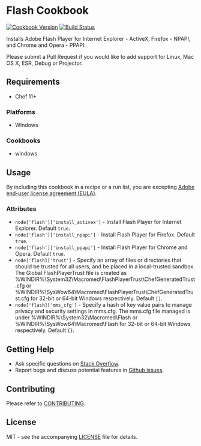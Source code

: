 # Flash Cookbook

[![Cookbook Version](http://img.shields.io/cookbook/v/flash.svg?style=flat-square)][supermarket]
[![Build Status](http://img.shields.io/travis/dhoer/chef-flash.svg?style=flat-square)][travis]

[supermarket]: https://supermarket.chef.io/cookbooks/flash
[travis]: https://travis-ci.org/dhoer/chef-flash

Installs Adobe Flash Player for Internet Explorer - ActiveX, Firefox - NPAPI, and Chrome and Opera - PPAPI.

Please submit a Pull Request if you would like to add support for Linux, Mac OS X, ESR, Debug or Projector.

## Requirements

- Chef 11+

### Platforms

- Windows

### Cookbooks

- windows

## Usage

By including this cookbook in a recipe or a run list, you are excepting 
[Adobe end-user license agreement (EULA)](http://www.adobe.com/products/eula/tools/flashplayer_usage.html).

### Attributes
* `node['flash']['install_activex']` - Install Flash Player for Internet Explorer.  Default `true`.
* `node['flash']['install_npapi']` - Install Flash Player for Firefox. Default `true`.
* `node['flash']['install_ppapi']` - Install Flash Player for Chrome and Opera. Default `true`.
* `node['flash]['trust']` - Specify an array of files or directories that should be trusted for all 
users, and be placed in a local-trusted sandbox. The Global FlashPlayerTrust file is created as
%WINDIR%\System32\Macromed\FlashPlayerTrust\ChefGeneratedTrust.cfg or
%WINDIR%\SysWow64\Macromed\FlashPlayerTrust\ChefGeneratedTrust.cfg for 32-bit or 64-bit Windows respectively. 
Default `[]`.
* `node['flash]['mms_cfg']` - Specify a hash of key value pairs to manage privacy and security settings in mms.cfg. 
The mms.cfg file managed is under %WINDIR%\System32\Macromed\Flash or
%WINDIR%\SysWow64\Macromed\Flash for 32-bit or 64-bit Windows respectively. Default `{}`.

## Getting Help

- Ask specific questions on [Stack Overflow](http://stackoverflow.com/questions/tagged/flash).
- Report bugs and discuss potential features in [Github issues](https://github.com/dhoer/chef-flash/issues).

## Contributing

Please refer to [CONTRIBUTING](https://github.com/dhoer/chef-flash/blob/master/CONTRIBUTING.md).

## License

MIT - see the accompanying [LICENSE](https://github.com/dhoer/chef-flash/blob/master/LICENSE.md) file for details.
